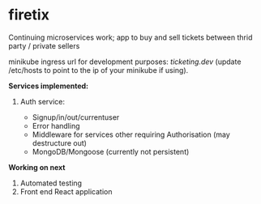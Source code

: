 # firetix

Continuing microservices work; app to buy and sell tickets between thrid party / private sellers

minikube ingress url for development purposes: _ticketing.dev_ (update /etc/hosts to point to the ip of your minikube if using).

**Services implemented:**

1. Auth service:

   - Signup/in/out/currentuser
   - Error handling
   - Middleware for services other requiring Authorisation (may destructure out)
   - MongoDB/Mongoose (currently not persistent)

**Working on next**

1. Automated testing
2. Front end React application
